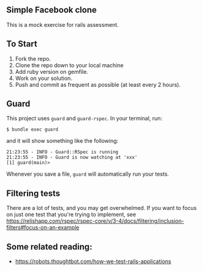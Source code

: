 ## Simple Facebook clone


This is a mock exercise for rails assessment.



## To Start
1. Fork the repo.
2. Clone the repo down to your local machine
3. Add ruby version on gemfile.
4. Work on your solution.
5. Push and commit as frequent as possible (at least every 2 hours).




## Guard
This project uses `guard` and `guard-rspec`. In your terminal, run:

    $ bundle exec guard

and it will show something like the following:

    21:23:55 - INFO - Guard::RSpec is running
    21:23:55 - INFO - Guard is now watching at 'xxx'
    [1] guard(main)>

Whenever you save a file, `guard` will automatically run your tests.

## Filtering tests

There are a lot of tests, and you may get overwhelmed. If you want to focus on just one test that you're trying to implement, see https://relishapp.com/rspec/rspec-core/v/3-4/docs/filtering/inclusion-filters#focus-on-an-example


## Some related reading:

* https://robots.thoughtbot.com/how-we-test-rails-applications
